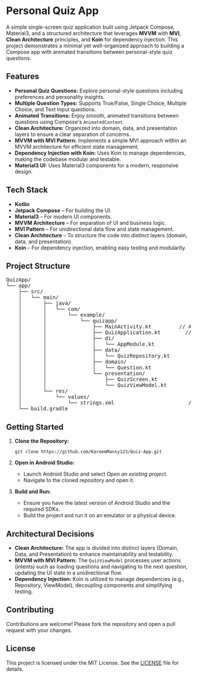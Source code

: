 <h1>Personal Quiz App</h1>

<p>
  A simple single-screen quiz application built using Jetpack Compose, Material3, and a structured architecture that leverages <strong>MVVM</strong> with <strong>MVI</strong>, <strong>Clean Architecture</strong> principles, and <strong>Koin</strong> for dependency injection. This project demonstrates a minimal yet well-organized approach to building a Compose app with animated transitions between personal-style quiz questions.
</p>

<h2>Features</h2>
<ul>
  <li><strong>Personal Quiz Questions:</strong> Explore personal-style questions including preferences and personality insights.</li>
  <li><strong>Multiple Question Types:</strong> Supports True/False, Single Choice, Multiple Choice, and Text Input questions.</li>
  <li><strong>Animated Transitions:</strong> Enjoy smooth, animated transitions between questions using Compose's <code>AnimatedContent</code>.</li>
  <li><strong>Clean Architecture:</strong> Organized into domain, data, and presentation layers to ensure a clear separation of concerns.</li>
  <li><strong>MVVM with MVI Pattern:</strong> Implements a simple MVI approach within an MVVM architecture for efficient state management.</li>
  <li><strong>Dependency Injection with Koin:</strong> Uses Koin to manage dependencies, making the codebase modular and testable.</li>
  <li><strong>Material3 UI:</strong> Uses Material3 components for a modern, responsive design.</li>
</ul>

<h2>Tech Stack</h2>
<ul>
  <li><strong>Kotlin</strong></li>
  <li><strong>Jetpack Compose</strong> – For building the UI.</li>
  <li><strong>Material3</strong> – For modern UI components.</li>
  <li><strong>MVVM Architecture</strong> – For separation of UI and business logic.</li>
  <li><strong>MVI Pattern</strong> – For unidirectional data flow and state management.</li>
  <li><strong>Clean Architecture</strong> – To structure the code into distinct layers (domain, data, and presentation).</li>
  <li><strong>Koin</strong> – For dependency injection, enabling easy testing and modularity.</li>
</ul>

<h2>Project Structure</h2>
<pre>
QuizApp/
└── app/
    ├── src/
    │   └── main/
    │       ├── java/
    │       │   └── com/
    │       │       └── example/
    │       │           └── quizapp/
    │       │               ├── MainActivity.kt         // App entry point
    │       │               ├── QuizApplication.kt        // Application class (Koin setup)
    │       │               ├── di/
    │       │               │   └── AppModule.kt            // Dependency Injection modules
    │       │               ├── data/
    │       │               │   └── QuizRepository.kt       // Data layer implementation
    │       │               ├── domain/
    │       │               │   └── Question.kt             // Domain models for questions
    │       │               └── presentation/
    │       │                   ├── QuizScreen.kt           // Compose UI screen with animations
    │       │                   └── QuizViewModel.kt        // ViewModel with MVVM/MVI logic
    │       └── res/
    │           └── values/
    │               └── strings.xml                        // Centralized string resources
    └── build.gradle                                         // App-level Gradle file
</pre>

<h2>Getting Started</h2>
<ol>
  <li>
    <p><strong>Clone the Repository:</strong></p>
    <pre><code>git clone https://github.com/KareemMansy123/Quiz-App.git</code></pre>
  </li>
  <li>
    <p><strong>Open in Android Studio:</strong></p>
    <ul>
      <li>Launch Android Studio and select <em>Open an existing project</em>.</li>
      <li>Navigate to the cloned repository and open it.</li>
    </ul>
  </li>
  <li>
    <p><strong>Build and Run:</strong></p>
    <ul>
      <li>Ensure you have the latest version of Android Studio and the required SDKs.</li>
      <li>Build the project and run it on an emulator or a physical device.</li>
    </ul>
  </li>
</ol>

<h2>Architectural Decisions</h2>
<ul>
  <li><strong>Clean Architecture:</strong> The app is divided into distinct layers (Domain, Data, and Presentation) to enhance maintainability and testability.</li>
  <li><strong>MVVM with MVI Pattern:</strong> The <code>QuizViewModel</code> processes user actions (intents) such as loading questions and navigating to the next question, updating the UI state in a unidirectional flow.</li>
  <li><strong>Dependency Injection:</strong> Koin is utilized to manage dependencies (e.g., Repository, ViewModel), decoupling components and simplifying testing.</li>
</ul>

<h2>Contributing</h2>
<p>
  Contributions are welcome! Please fork the repository and open a pull request with your changes.
</p>

<h2>License</h2>
<p>
  This project is licensed under the MIT License. See the <a href="LICENSE">LICENSE</a> file for details.
</p>
